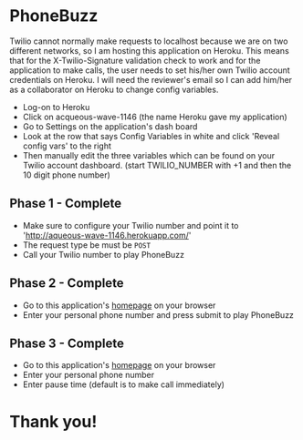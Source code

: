 # PhoneBuzz

Twilio cannot normally make requests to localhost because we are on two different networks, so I am hosting this application on Heroku. This means that for the X-Twilio-Signature validation check to work and for the application to make calls, the user needs to set his/her own Twilio account credentials on Heroku.
I will need the reviewer's email so I can add him/her as a collaborator on Heroku to change config variables.

* Log-on to Heroku
* Click on acqueous-wave-1146 (the name Heroku gave my application)
* Go to Settings on the application's dash board
* Look at the row that says Config Variables in white and click 'Reveal config vars' to the right
* Then manually edit the three variables which can be found on your Twilio account dashboard. (start TWILIO_NUMBER with +1 and then the 10 digit phone number)

## Phase 1 - Complete

* Make sure to configure your Twilio number and point it to 'http://aqueous-wave-1146.herokuapp.com/'
* The request type be must be `POST`
* Call your Twilio number to play PhoneBuzz

## Phase 2 - Complete

* Go to this application's [homepage]('http://aqueous-wave-1146.herokuapp.com/') on your browser
* Enter your personal phone number and press submit to play PhoneBuzz

## Phase 3 - Complete

* Go to this application's [homepage]('http://aqueous-wave-1146.herokuapp.com/') on your browser
* Enter your personal phone number
* Enter pause time (default is to make call immediately)

# Thank you!